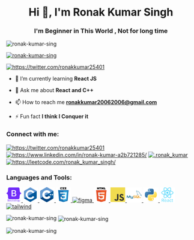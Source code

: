 <h1 align="center">Hi 👋, I'm Ronak Kumar Singh</h1>
<h3 align="center">I'm Beginner in This World , Not for long time</h3>

<p align="left"> <img src="https://komarev.com/ghpvc/?username=ronak-kumar-sing&label=Profile%20views&color=0e75b6&style=flat" alt="ronak-kumar-sing" /> </p>

<p align="left"> <a href="https://github.com/ryo-ma/github-profile-trophy"><img src="https://github-profile-trophy.vercel.app/?username=ronak-kumar-sing" alt="ronak-kumar-sing" /></a> </p>

<p align="left"> <a href="https://twitter.com/https://twitter.com/ronakkumar25401" target="blank"><img src="https://img.shields.io/twitter/follow/https://twitter.com/ronakkumar25401?logo=twitter&style=for-the-badge" alt="https://twitter.com/ronakkumar25401" /></a> </p>

- 🌱 I’m currently learning **React JS**

- 💬 Ask me about **React and C++**

- 📫 How to reach me **ronakkumar20062006@gmail.com**

- ⚡ Fun fact **I think I Conquer it**

<h3 align="left">Connect with me:</h3>
<p align="left">
<a href="https://twitter.com/https://twitter.com/ronakkumar25401" target="blank"><img align="center" src="https://raw.githubusercontent.com/rahuldkjain/github-profile-readme-generator/master/src/images/icons/Social/twitter.svg" alt="https://twitter.com/ronakkumar25401" height="30" width="40" /></a>
<a href="https://linkedin.com/in/https://www.linkedin.com/in/ronak-kumar-a2b721285/" target="blank"><img align="center" src="https://raw.githubusercontent.com/rahuldkjain/github-profile-readme-generator/master/src/images/icons/Social/linked-in-alt.svg" alt="https://www.linkedin.com/in/ronak-kumar-a2b721285/" height="30" width="40" /></a>
<a href="https://instagram.com/.ronak_kumar" target="blank"><img align="center" src="https://raw.githubusercontent.com/rahuldkjain/github-profile-readme-generator/master/src/images/icons/Social/instagram.svg" alt=".ronak_kumar" height="30" width="40" /></a>
<a href="https://www.leetcode.com/https://leetcode.com/ronak_kumar_singh/" target="blank"><img align="center" src="https://raw.githubusercontent.com/rahuldkjain/github-profile-readme-generator/master/src/images/icons/Social/leet-code.svg" alt="https://leetcode.com/ronak_kumar_singh/" height="30" width="40" /></a>
</p>

<h3 align="left">Languages and Tools:</h3>
<p align="left"> <a href="https://getbootstrap.com" target="_blank" rel="noreferrer"> <img src="https://raw.githubusercontent.com/devicons/devicon/master/icons/bootstrap/bootstrap-plain-wordmark.svg" alt="bootstrap" width="40" height="40"/> </a> <a href="https://www.cprogramming.com/" target="_blank" rel="noreferrer"> <img src="https://raw.githubusercontent.com/devicons/devicon/master/icons/c/c-original.svg" alt="c" width="40" height="40"/> </a> <a href="https://www.w3schools.com/cpp/" target="_blank" rel="noreferrer"> <img src="https://raw.githubusercontent.com/devicons/devicon/master/icons/cplusplus/cplusplus-original.svg" alt="cplusplus" width="40" height="40"/> </a> <a href="https://www.w3schools.com/css/" target="_blank" rel="noreferrer"> <img src="https://raw.githubusercontent.com/devicons/devicon/master/icons/css3/css3-original-wordmark.svg" alt="css3" width="40" height="40"/> </a> <a href="https://www.figma.com/" target="_blank" rel="noreferrer"> <img src="https://www.vectorlogo.zone/logos/figma/figma-icon.svg" alt="figma" width="40" height="40"/> </a> <a href="https://www.w3.org/html/" target="_blank" rel="noreferrer"> <img src="https://raw.githubusercontent.com/devicons/devicon/master/icons/html5/html5-original-wordmark.svg" alt="html5" width="40" height="40"/> </a> <a href="https://developer.mozilla.org/en-US/docs/Web/JavaScript" target="_blank" rel="noreferrer"> <img src="https://raw.githubusercontent.com/devicons/devicon/master/icons/javascript/javascript-original.svg" alt="javascript" width="40" height="40"/> </a> <a href="https://www.mysql.com/" target="_blank" rel="noreferrer"> <img src="https://raw.githubusercontent.com/devicons/devicon/master/icons/mysql/mysql-original-wordmark.svg" alt="mysql" width="40" height="40"/> </a> <a href="https://www.python.org" target="_blank" rel="noreferrer"> <img src="https://raw.githubusercontent.com/devicons/devicon/master/icons/python/python-original.svg" alt="python" width="40" height="40"/> </a> <a href="https://reactjs.org/" target="_blank" rel="noreferrer"> <img src="https://raw.githubusercontent.com/devicons/devicon/master/icons/react/react-original-wordmark.svg" alt="react" width="40" height="40"/> </a> <a href="https://tailwindcss.com/" target="_blank" rel="noreferrer"> <img src="https://www.vectorlogo.zone/logos/tailwindcss/tailwindcss-icon.svg" alt="tailwind" width="40" height="40"/> </a> </p>

<p><img align="left" src="https://github-readme-stats.vercel.app/api/top-langs?username=ronak-kumar-sing&show_icons=true&locale=en&layout=compact" alt="ronak-kumar-sing" /></p>

<p>&nbsp;<img align="center" src="https://github-readme-stats.vercel.app/api?username=ronak-kumar-sing&show_icons=true&locale=en" alt="ronak-kumar-sing" /></p>

<p><img align="center" src="https://github-readme-streak-stats.herokuapp.com/?user=ronak-kumar-sing&" alt="ronak-kumar-sing" /></p>

